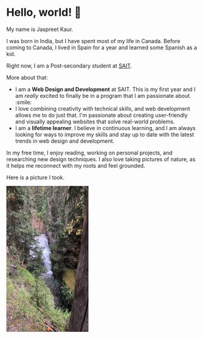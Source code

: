  # Hello, world! 👋
<p>My name is Jaspreet Kaur.</p>
<p>I was born in India, but I have spent most of my life in Canada.
Before coming to Canada, I lived in Spain for a year and learned some Spanish as a kid.</p>
Right now, I am a Post-secondary student at <a href= "https://www.sait.ca/"> SAIT</a>.
<p>More about that:</p>
<ul>
   <li>I am a <strong>Web Design and Development</strong> at SAIT. This is my first year and I am <em>really</em> excited to finally be in a program that I am passionate about. :smile:</li>
   <li>I love combining creativity with technical skills, and web development allows me to do just that. I'm passionate about creating user-friendly and visually appealing websites that solve real-world problems.</li>
   <li>I am a <strong>lifetime learner</strong>. I believe in continuous learning, and I am always looking for ways to improve my skills and stay up to date with the latest trends in web design and development.</li>
</ul>
<p>In my free time, I enjoy reading, working on personal projects, and researching new design techniques. I also love taking pictures of nature, as it helps me reconnect with my roots and feel grounded.</p>
<p>Here is a picture I took.</p>
<img src="Johnston Canyon.jpg" alt="Johnston Canyon" width="216" height="384">